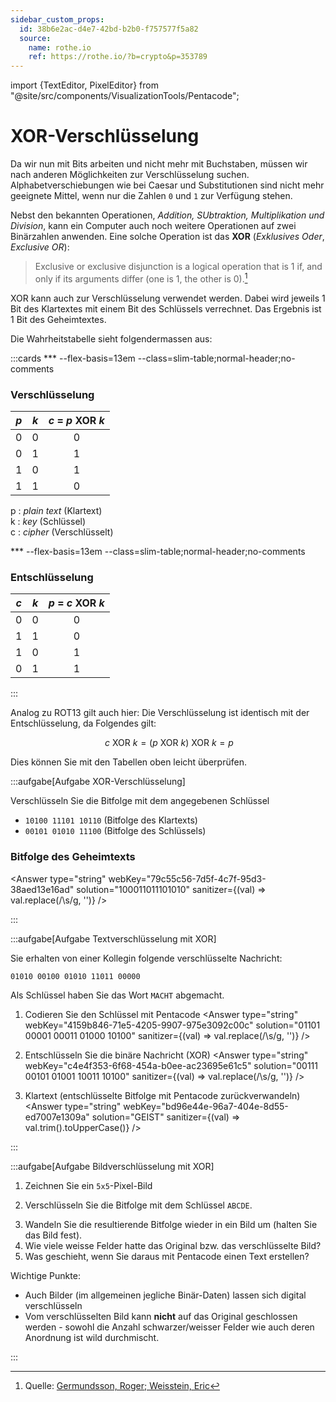 ```yaml
---
sidebar_custom_props:
  id: 38b6e2ac-d4e7-42bd-b2b0-f757577f5a82
  source:
    name: rothe.io
    ref: https://rothe.io/?b=crypto&p=353789
---
```


import {TextEditor, PixelEditor} from "@site/src/components/VisualizationTools/Pentacode";

# XOR-Verschlüsselung

Da wir nun mit Bits arbeiten und nicht mehr mit Buchstaben, müssen wir nach anderen Möglichkeiten zur Verschlüsselung suchen. Alphabetverschiebungen wie bei Caesar und Substitutionen sind nicht mehr geeignete Mittel, wenn nur die Zahlen `0` und `1` zur Verfügung stehen.

Nebst den bekannten Operationen, *Addition, SUbtraktion, Multiplikation und Division*, kann ein Computer auch noch weitere Operationen auf zwei Binärzahlen anwenden. Eine solche Operation ist das **XOR** (*Exklusives Oder*, *Exclusive OR*):

> Exclusive or exclusive disjunction is a logical operation that is 1 if, and only if its arguments differ (one is 1, the other is 0).[^1]

XOR kann auch zur Verschlüsselung verwendet werden. Dabei wird jeweils 1 Bit des Klartextes mit einem Bit des Schlüssels verrechnet. Das Ergebnis ist 1 Bit des Geheimtextes.

Die Wahrheitstabelle sieht folgendermassen aus:

:::cards
*** --flex-basis=13em --class=slim-table;normal-header;no-comments

### Verschlüsselung

|  *p*  |  *k*  | *c* = *p* **XOR** *k* |
| :---: | :---: | :-------------------: |
|   0   |   0   |           0           |
|   0   |   1   |           1           |
|   1   |   0   |           1           |
|   1   |   1   |           0           |

p
: *plain text* (Klartext) <br/>
k
: *key* (Schlüssel) <br/>
c
: *cipher* (Verschlüsselt)

*** --flex-basis=13em --class=slim-table;normal-header;no-comments

### Entschlüsselung

|  *c*  |  *k*  | *p* = *c* **XOR** *k* |
| :---: | :---: | :-------------------: |
|   0   |   0   |           0           |
|   1   |   1   |           0           |
|   1   |   0   |           1           |
|   0   |   1   |           1           |

:::

Analog zu ROT13 gilt auch hier: Die Verschlüsselung ist identisch mit der Entschlüsselung, da Folgendes gilt:

$$\
c \text{ XOR } k = (p \text{ XOR } k) \text{ XOR } k = p$$

Dies können Sie mit den Tabellen oben leicht überprüfen.

:::aufgabe[Aufgabe XOR-Verschlüsselung]
<Answer type="state" webKey="7fdee690-f7a7-4a62-9df7-da7df1001feb" />

Verschlüsseln Sie die Bitfolge mit dem angegebenen Schlüssel

- `10100 11101 10110` (Bitfolge des Klartexts)
- `00101 01010 11100` (Bitfolge des Schlüssels)

### Bitfolge des Geheimtexts
<Answer type="string" webKey="79c55c56-7d5f-4c7f-95d3-38aed13e16ad" solution="100011011101010" sanitizer={(val) => val.replace(/\s/g, '')} />

:::


:::aufgabe[Aufgabe Textverschlüsselung mit XOR]
<Answer type="state" webKey="e5288ce5-f8f6-4de0-be2b-81eb90e8346d" />

Sie erhalten von einer Kollegin folgende verschlüsselte Nachricht:
```
01010 00100 01010 11011 00000
```

Als Schlüssel haben Sie das Wort `MACHT` abgemacht.

1. Codieren Sie den Schlüssel mit Pentacode
<Answer type="string" webKey="4159b846-71e5-4205-9907-975e3092c00c" solution="01101 00001 00011 01000 10100" sanitizer={(val) => val.replace(/\s/g, '')} />

1. Entschlüsseln Sie die binäre Nachricht (XOR)
<Answer type="string" webKey="c4e4f353-6f68-454a-b0ee-ac23695e61c5" solution="00111 00101 01001 10011 10100" sanitizer={(val) => val.replace(/\s/g, '')} />

1. Klartext (entschlüsselte Bitfolge mit Pentacode zurückverwandeln)
<Answer type="string" webKey="bd96e44e-96a7-404e-8d55-ed7007e1309a" solution="GEIST" sanitizer={(val) => val.trim().toUpperCase()} />

:::



:::aufgabe[Aufgabe Bildverschlüsselung mit XOR]
<Answer type="state" webKey="2eedbeb5-6506-4b11-ac66-c74b3945de75" />

1. Zeichnen Sie ein `5x5`-Pixel-Bild

  <PixelEditor />

2. Verschlüsseln Sie die Bitfolge mit dem Schlüssel `ABCDE`.

  <TextEditor />

3. Wandeln Sie die resultierende Bitfolge wieder in ein Bild um (halten Sie das Bild fest).
4. Wie viele weisse Felder hatte das Original bzw. das verschlüsselte Bild?
5. Was geschieht, wenn Sie daraus mit Pentacode einen Text erstellen?

<Answer type="text" webKey="87a642b5-0a0b-4da3-a808-a4629294f359" />

<Solution webKey="e445b1ac-3c01-4268-9f57-796c401258a8">

Wichtige Punkte:
- Auch Bilder (im allgemeinen jegliche Binär-Daten) lassen sich digital verschlüsseln
- Vom verschlüsselten Bild kann **nicht** auf das Original geschlossen werden - sowohl die Anzahl schwarzer/weisser Felder wie auch deren Anordnung ist wild durchmischt. 

</Solution>

:::


[^1]: Quelle: [Germundsson, Roger; Weisstein, Eric](http://mathworld.wolfram.com/XOR.html)
